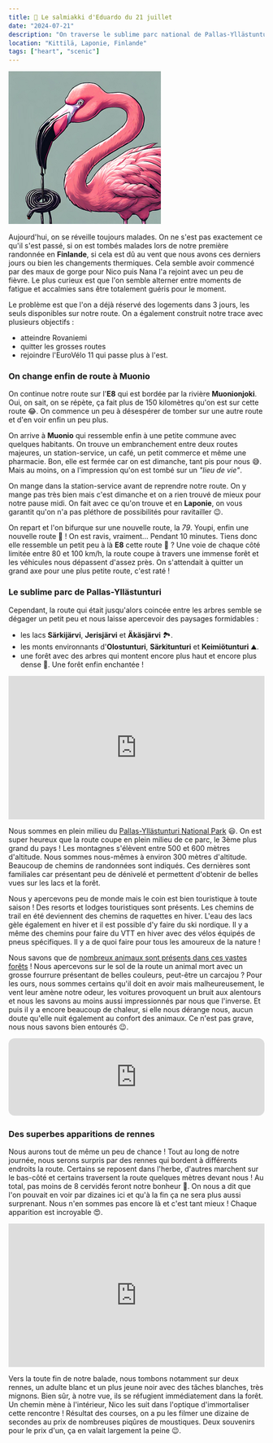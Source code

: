 ```yaml
---
title: 🍬 Le salmiakki d'Eduardo du 21 juillet
date: "2024-07-21"
description: "On traverse le sublime parc national de Pallas-Yllästunturi !"
location: "Kittilä, Laponie, Finlande"
tags: ["heart", "scenic"]
---
```


![Salmiakki d'Eduardo](../salmiakki_eduardo.png)

Aujourd'hui, on se réveille toujours malades. On ne s'est pas exactement ce qu'il s'est passé, si on est tombés malades lors de notre première randonnée en **Finlande**, si cela est dû au vent que nous avons ces derniers jours ou bien les changements thermiques. Cela semble avoir commencé par des maux de gorge pour Nico puis Nana l'a rejoint avec un peu de fièvre. Le plus curieux est que l'on semble alterner entre moments de fatigue et accalmies sans être totalement guéris pour le moment.

Le problème est que l'on a déjà réservé des logements dans 3 jours, les seuls disponibles sur notre route. On a également construit notre trace avec plusieurs objectifs :

- atteindre Rovaniemi
- quitter les grosses routes
- rejoindre l'EuroVélo 11 qui passe plus à l'est.

### On change enfin de route à Muonio

On continue notre route sur l'**E8** qui est bordée par la rivière **Muonionjoki**. Oui, on sait, on se répète, ça fait plus de 150 kilomètres qu'on est sur cette route 😂. On commence un peu à désespérer de tomber sur une autre route et d'en voir enfin un peu plus.

On arrive à **Muonio** qui ressemble enfin à une petite commune avec quelques habitants. On trouve un embranchement entre deux routes majeures, un station-service, un café, un petit commerce et même une pharmacie. Bon, elle est fermée car on est dimanche, tant pis pour nous 😅. Mais au moins, on a l'impression qu'on est tombé sur un _"lieu de vie"_.

On mange dans la station-service avant de reprendre notre route. On y mange pas très bien mais c'est dimanche et on a rien trouvé de mieux pour notre pause midi. On fait avec ce qu'on trouve et en **Laponie**, on vous garantit qu'on n'a pas pléthore de possibilités pour ravitailler 😉.

On repart et l'on bifurque sur une nouvelle route, la _79_. Youpi, enfin une nouvelle route 🥳 ! On est ravis, vraiment... Pendant 10 minutes. Tiens donc elle ressemble un petit peu à là **E8** cette route 🤔 ? Une voie de chaque côté limitée entre 80 et 100 km/h, la route coupe à travers une immense forêt et les véhicules nous dépassent d'assez près. On s'attendait à quitter un grand axe pour une plus petite route, c'est raté !

### Le sublime parc de Pallas-Yllästunturi

Cependant, la route qui était jusqu'alors coincée entre les arbres semble se dégager un petit peu et nous laisse apercevoir des paysages formidables :

- les lacs **Särkijärvi**, **Jerisjärvi** et **Äkäsjärvi** 🏞️.
- les monts environnants d'**Olostunturi**, **Särkitunturi** et **Keimiötunturi** ⛰️.
- une forêt avec des arbres qui montent encore plus haut et encore plus dense 🌳. Une forêt enfin enchantée !

<div style="width: 100%; height: 0; position: relative; padding-bottom: 56%;"><iframe src="https://giphy.com/embed/TuptaxRZphuyA" style="top: 0; left: 0; width: 100%; height: 100%; position: absolute; border: 0;" allowfullscreen scrolling="no" allow="encrypted-media;" class="giphy-embed"></iframe></div>

Nous sommes en plein milieu du [Pallas-Yllästunturi National Park](https://www.nationalparks.fi/pallas-yllastunturinp) 😃. On est super heureux que la route coupe en plein milieu de ce parc, le 3ème plus grand du pays ! Les montagnes s'élèvent entre 500 et 600 mètres d'altitude. Nous sommes nous-mêmes à environ 300 mètres d'altitude. Beaucoup de chemins de randonnées sont indiqués. Ces dernières sont familiales car présentant peu de dénivelé et permettent d'obtenir de belles vues sur les lacs et la forêt.

Nous y apercevons peu de monde mais le coin est bien touristique à toute saison ! Des resorts et lodges touristiques sont présents. Les chemins de trail en été deviennent des chemins de raquettes en hiver. L'eau des lacs gèle également en hiver et il est possible d'y faire du ski nordique. Il y a même des chemins pour faire du VTT en hiver avec des vélos équipés de pneus spécifiques. Il y a de quoi faire pour tous les amoureux de la nature !

Nous savons que de [nombreux animaux sont présents dans ces vastes forêts](https://www.visitfinland.com/fr/les-articles/la-merveilleuse-faune-finlandaise/) ! Nous apercevons sur le sol de la route un animal mort avec un grosse fourrure présentant de belles couleurs, peut-être un carcajou ? Pour les ours, nous sommes certains qu'il doit en avoir mais malheureusement, le vent leur amène notre odeur, les voitures provoquent un bruit aux alentours et nous les savons au moins aussi impressionnés par nous que l'inverse. Et puis il y a encore beaucoup de chaleur, si elle nous dérange nous, aucun doute qu'elle nuit également au confort des animaux. Ce n'est pas grave, nous nous savons bien entourés 😉.

<iframe style="border-radius:12px" src="https://open.spotify.com/embed/track/1SHA4IJyiyNobDOrQzFFXy?utm_source=generator" width="100%" height="152" frameBorder="0" allow="autoplay; clipboard-write; encrypted-media; picture-in-picture" loading="lazy"></iframe>

### Des superbes apparitions de rennes

Nous aurons tout de même un peu de chance ! Tout au long de notre journée, nous serons surpris par des rennes qui bordent à différents endroits la route. Certains se reposent dans l'herbe, d'autres marchent sur le bas-côté et certains traversent la route quelques mètres devant nous ! Au total, pas moins de 8 cervidés feront notre bonheur 🤗. On nous a dit que l'on pouvait en voir par dizaines ici et qu'à la fin ça ne sera plus aussi surprenant. Nous n'en sommes pas encore là et c'est tant mieux ! Chaque apparition est incroyable 😍.

<div style="width: 100%; height: 0; position: relative; padding-bottom: 56%;"><iframe src="https://giphy.com/embed/xMGh0bajSyNdC" style="top: 0; left: 0; width: 100%; height: 100%; position: absolute; border: 0;" allowfullscreen scrolling="no" allow="encrypted-media;" class="giphy-embed"></iframe></div>

Vers la toute fin de notre balade, nous tombons notamment sur deux rennes, un adulte blanc et un plus jeune noir avec des tâches blanches, très mignons. Bien sûr, à notre vue, ils se réfugient immédiatement dans la forêt. Un chemin mène à l'intérieur, Nico les suit dans l'optique d'immortaliser cette rencontre ! Résultat des courses, on a pu les filmer une dizaine de secondes au prix de nombreuses piqûres de moustiques. Deux souvenirs pour le prix d'un, ça en valait largement la peine 😉.
